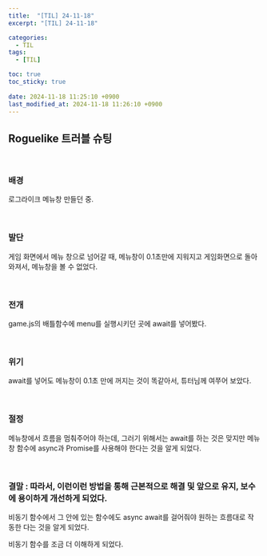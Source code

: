 ```yaml
---
title:  "[TIL] 24-11-18"
excerpt: "[TIL] 24-11-18"

categories:
  - TIL
tags:
  - [TIL]

toc: true
toc_sticky: true
 
date: 2024-11-18 11:25:10 +0900
last_modified_at: 2024-11-18 11:26:10 +0900
---
```


## Roguelike 트러블 슈팅

<br>

### 배경

로그라이크 메뉴창 만들던 중.

<br>

### 발단

게임 화면에서 메뉴 창으로 넘어갈 때, 메뉴창이 0.1초만에 지워지고 게임화면으로 돌아와져서, 메뉴창을 볼 수 없었다.

<br>

### 전개

game.js의 배틀함수에 menu를 실행시키던 곳에 await를 넣어봤다.

<br>

### 위기

await를 넣어도 메뉴창이 0.1초 만에 꺼지는 것이 똑같아서, 튜터님께 여쭈어 보았다.

<br>

### 절정

메뉴창에서 흐름을 멈춰주어야 하는데, 그러기 위해서는 await를 하는 것은 맞지만 메뉴창 함수에 async과 Promise를 사용해야 한다는 것을 알게 되었다.

<br>

### 결말 : 따라서, 이런이런 방법을 통해 근본적으로 해결 및 앞으로 유지, 보수에 용이하게 개선하게 되었다.


비동기 함수에서 그 안에 있는 함수에도 async await를 걸어줘야 원하는 흐름대로 작동한 다는 것을 알게 되었다.

비동기 함수를 조금 더 이해하게 되었다.